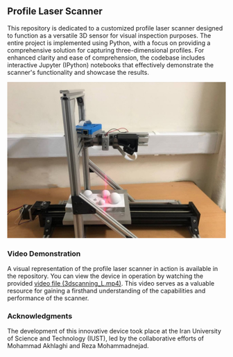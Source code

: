 ## Profile Laser Scanner

This repository is dedicated to a customized profile laser scanner designed to function as a versatile 3D sensor for visual inspection purposes. The entire project is implemented using Python, with a focus on providing a comprehensive solution for capturing three-dimensional profiles. For enhanced clarity and ease of comprehension, the codebase includes interactive Jupyter (IPython) notebooks that effectively demonstrate the scanner's functionality and showcase the results.

![Random image from test dataset](t.jpg)

### Video Demonstration

A visual representation of the profile laser scanner in action is available in the repository. You can view the device in operation by watching the provided [video file (3dscanning_L.mp4)](https://github.com/mohammadakhlaghi/laser_profile_scanner/blob/main/3dscanning_L.mp4). This video serves as a valuable resource for gaining a firsthand understanding of the capabilities and performance of the scanner.


### Acknowledgments

The development of this innovative device took place at the Iran University of Science and Technology (IUST), led by the collaborative efforts of Mohammad Akhlaghi and Reza Mohammadnejad.
